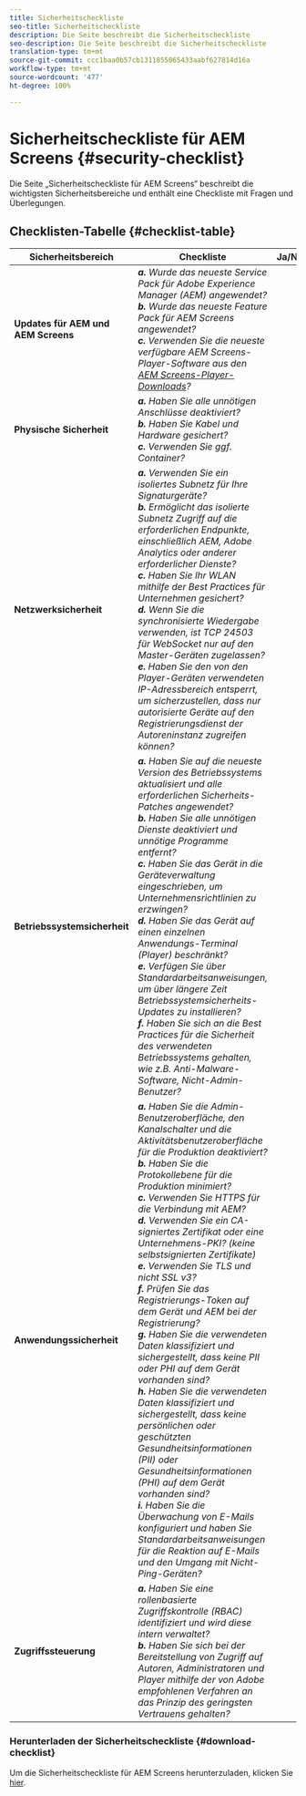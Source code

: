 ```yaml
---
title: Sicherheitscheckliste
seo-title: Sicherheitscheckliste
description: Die Seite beschreibt die Sicherheitscheckliste
seo-description: Die Seite beschreibt die Sicherheitscheckliste
translation-type: tm+mt
source-git-commit: ccc1baa0b57cb1311855065433aabf627814d16a
workflow-type: tm+mt
source-wordcount: '477'
ht-degree: 100%

---
```



# Sicherheitscheckliste für AEM Screens  {#security-checklist}

Die Seite „Sicherheitscheckliste für AEM Screens“ beschreibt die wichtigsten Sicherheitsbereiche und enthält eine Checkliste mit Fragen und Überlegungen.

## Checklisten-Tabelle {#checklist-table}

| **Sicherheitsbereich** | **Checkliste** | **Ja/Nein/k. A.** |
|---|---|---|
| **Updates für AEM und AEM Screens** | ***a.*** *Wurde das neueste Service Pack für Adobe Experience Manager (AEM) angewendet?*<br>***b.***  *Wurde das neueste Feature Pack für AEM Screens angewendet?* <br>***c.*** *Verwenden Sie die neueste verfügbare AEM Screens-Player-Software aus den [AEM Screens-Player-Downloads](https://download.macromedia.com/screens/)?* |
| **Physische Sicherheit** | ***a.*** *Haben Sie alle unnötigen Anschlüsse deaktiviert?* <br>***b.***  *Haben Sie Kabel und Hardware gesichert?* <br>***c.*** *Verwenden Sie ggf. Container?* |
| **Netzwerksicherheit** | ***a.*** *Verwenden Sie ein isoliertes Subnetz für Ihre Signaturgeräte?* <br>***b.***  *Ermöglicht das isolierte Subnetz Zugriff auf die erforderlichen Endpunkte, einschließlich AEM, Adobe Analytics oder anderer erforderlicher Dienste?* <br>***c.*** *Haben Sie Ihr WLAN mithilfe der Best Practices für Unternehmen gesichert?* <br>***d.*** *Wenn Sie die synchronisierte Wiedergabe verwenden, ist TCP 24503 für WebSocket nur auf den Master-Geräten zugelassen?* <br>***e.*** *Haben Sie den von den Player-Geräten verwendeten IP-Adressbereich entsperrt, um sicherzustellen, dass nur autorisierte Geräte auf den Registrierungsdienst der Autoreninstanz zugreifen können?* |
| **Betriebssystemsicherheit** | ***a.*** *Haben Sie auf die neueste Version des Betriebssystems aktualisiert und alle erforderlichen Sicherheits-Patches angewendet?* <br>***b.*** *Haben Sie alle unnötigen Dienste deaktiviert und unnötige Programme entfernt?* <br>***c.*** *Haben Sie das Gerät in die Geräteverwaltung eingeschrieben, um Unternehmensrichtlinien zu erzwingen?* <br>***d.*** *Haben Sie das Gerät auf einen einzelnen Anwendungs-Terminal (Player) beschränkt?* <br>***e.*** *Verfügen Sie über Standardarbeitsanweisungen, um über längere Zeit Betriebssystemsicherheits-Updates zu installieren?*<br>***f.*** *Haben Sie sich an die Best Practices für die Sicherheit des verwendeten Betriebssystems gehalten, wie z.B. Anti-Malware-Software, Nicht-Admin-Benutzer?* |
| **Anwendungssicherheit** | ***a.*** *Haben Sie die Admin-Benutzeroberfläche, den Kanalschalter und die Aktivitätsbenutzeroberfläche für die Produktion deaktiviert?* <br>***b.*** *Haben Sie die Protokollebene für die Produktion minimiert?* <br>***c.*** *Verwenden Sie HTTPS für die Verbindung mit AEM?* <br>***d.*** *Verwenden Sie ein CA-signiertes Zertifikat oder eine Unternehmens-PKI? (keine selbstsignierten Zertifikate)*<br>***e.*** *Verwenden Sie TLS und nicht SSL v3?*<br>***f.*** *Prüfen Sie das Registrierungs-Token auf dem Gerät und AEM bei der Registrierung?*<br> ***g.*** *Haben Sie die verwendeten Daten klassifiziert und sichergestellt, dass keine PII oder PHI auf dem Gerät vorhanden sind?*<br> ***h.*** *Haben Sie die verwendeten Daten klassifiziert und sichergestellt, dass keine persönlichen oder geschützten Gesundheitsinformationen (PII) oder Gesundheitsinformationen (PHI) auf dem Gerät vorhanden sind?*<br> ***i.*** *Haben Sie die Überwachung von E-Mails konfiguriert und haben Sie Standardarbeitsanweisungen für die Reaktion auf E-Mails und den Umgang mit Nicht-Ping-Geräten?* |
| **Zugriffssteuerung** | ***a.*** *Haben Sie eine rollenbasierte Zugriffskontrolle (RBAC) identifiziert und wird diese intern verwaltet?* <br>***b.*** *Haben Sie sich bei der Bereitstellung von Zugriff auf Autoren, Administratoren und Player mithilfe der von Adobe empfohlenen Verfahren an das Prinzip des geringsten Vertrauens gehalten?* |

### Herunterladen der Sicherheitscheckliste {#download-checklist}

Um die Sicherheitscheckliste für AEM Screens herunterzuladen, klicken Sie [hier](/help/user-guide/assets/AEMScreens-SecurityChecklist.pdf).
